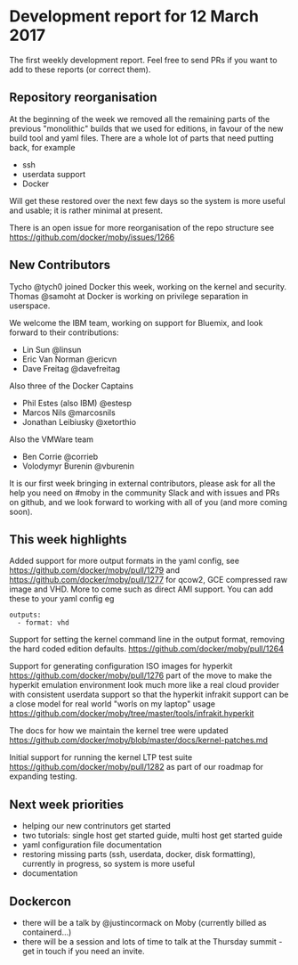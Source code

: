 # Development report for 12 March 2017

The first weekly development report. Feel free to send PRs if you want to add to these reports (or correct them).

## Repository reorganisation

At the beginning of the week we removed all the remaining parts of the previous "monolithic" builds that we used for editions, in favour of the new build tool and yaml files. There are a whole lot of parts that need putting back, for example

- ssh
- userdata support
- Docker

Will get these restored over the next few days so the system is more useful and usable; it is rather minimal at present.

There is an open issue for more reorganisation of the repo structure see https://github.com/docker/moby/issues/1266

## New Contributors

Tycho @tych0 joined Docker this week, working on the kernel and security.
Thomas @samoht at Docker is working on privilege separation in userspace.

We welcome the IBM team, working on support for Bluemix, and look forward to their contributions:

- Lin Sun @linsun
- Eric Van Norman @ericvn
- Dave Freitag @davefreitag

Also three of the Docker Captains

- Phil Estes (also IBM) @estesp
- Marcos Nils @marcosnils
- Jonathan Leibiusky @xetorthio

Also the VMWare team

- Ben Corrie @corrieb
- Volodymyr Burenin @vburenin

It is our first week bringing in external contributors, please ask for all the help you need on #moby in the community Slack and with issues and PRs on github, and we look forward to working with all of you (and more coming soon).

## This week highlights

Added support for more output formats in the yaml config, see https://github.com/docker/moby/pull/1279 and https://github.com/docker/moby/pull/1277 for qcow2, GCE compressed raw image and VHD. More to come such as direct AMI support. You can add these to your yaml config eg
```
outputs:
  - format: vhd
```

Support for setting the kernel command line in the output format, removing the hard coded edition defaults. https://github.com/docker/moby/pull/1264

Support for generating configuration ISO images for hyperkit https://github.com/docker/moby/pull/1276 part of the move to make the hyperkit emulation environment look much more like a real cloud provider with consistent userdata support so that the hyperkit infrakit support can be a close model for real world "worls on my laptop" usage https://github.com/docker/moby/tree/master/tools/infrakit.hyperkit 

The docs for how we maintain the kernel tree were updated https://github.com/docker/moby/blob/master/docs/kernel-patches.md

Initial support for running the kernel LTP test suite https://github.com/docker/moby/pull/1282 as part of our roadmap for expanding testing.

## Next week priorities

- helping our new contrinutors get started
- two tutorials: single host get started guide, multi host get started guide
- yaml configuration file documentation
- restoring missing parts (ssh, userdata, docker, disk formatting), currently in progress, so system is more useful
- documentation

## Dockercon

- there will be a talk by @justincormack on Moby (currently billed as containerd...)
- there will be a session and lots of time to talk at the Thursday summit - get in touch if you need an invite.
